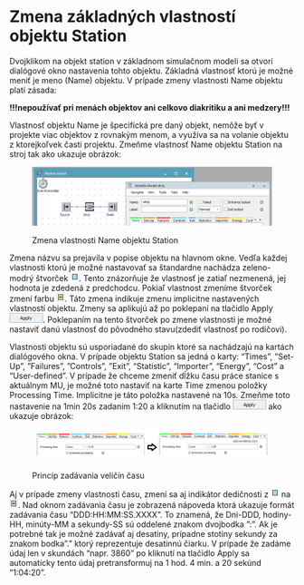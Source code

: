 # Zmena základných vlastností objektu Station

Dvojklikom na objekt station v základnom simulačnom modeli sa otvorí dialógové okno nastavenia tohto objektu. Základná vlastnosť ktorú je možné meniť je meno (Name) objektu. V prípade zmeny vlastnosti Name objektu platí zásada:

**!!!nepoužívať pri menách objektov ani celkovo diakritiku a ani medzery!!!**

Vlastnosť objektu Name je špecifická pre daný objekt, nemôže byť v projekte viac objektov z rovnakým menom, a využíva sa na volanie objektu z ktorejkoľvek časti projektu. Zmeňme vlastnosť Name objektu Station na stroj tak ako ukazuje obrázok:

<figure><img src="../.gitbook/assets/zmena_vlastnosti_name.png" alt=""><figcaption><p>Zmena vlastnosti Name objektu Station</p></figcaption></figure>

Zmena názvu sa prejavila v popise objektu na hlavnom okne. Vedľa každej vlastnosti ktorú je možné nastavovať sa štandardne nachádza zeleno-modrý štvorček ![ icon name](../.gitbook/assets/icons/zeleny_stvorcek.png). Tento znázorňuje že vlastnosť je zatiaľ nezmenená, jej hodnota je zdedená z predchodcu. Pokiaľ vlastnost zmeníme štvorček zmení farbu ![ icon name](../.gitbook/assets/icons/zmeneny_stvorcek.png). Táto zmena indikuje zmenu implicitne nastavených vlastností objektu. Zmeny sa aplikujú až po poklepaní na tlačidlo Apply ![ icon name](../.gitbook/assets/icons/Apply.png). Poklepaním na tento štvorček po zmene vlastností je možné nastaviť danú vlastnosť do pôvodného stavu(zdediť vlastnosť po rodičovi).

Vlastnosti objektu sú usporiadané do skupín ktoré sa nachádzajú na kartách dialógového okna. V prípade objektu Station sa jedná o karty: “Times”, ”Set-Up”, ”Failures”, ”Controls”, ”Exit”, “Statistic”, “Importer”, “Energy”, “Cost” a “User-defined”. V prípade že chceme zmeniť dĺžku času práce stanice s aktuálnym MU, je možné toto nastaviť na karte Time zmenou položky Processing Time. Implicitne je táto položka nastavené na 10s. Zmeňme toto nastavenie na 1min 20s zadaním 1:20 a kliknutím na tlačidlo ![ icon name](../.gitbook/assets/icons/Apply.png) ako ukazuje obrázok:

<figure><img src="../.gitbook/assets/zadavanie_velicin_casu.png" alt=""><figcaption><p>Princíp zadávania veličín času</p></figcaption></figure>


Aj v prípade zmeny vlastnosti času, zmení sa aj indikátor dedičnosti z ![ icon name](../.gitbook/assets/icons/zeleny_stvorcek.png) na ![ icon name](../.gitbook/assets/icons/zmeneny_stvorcek.png). Nad oknom zadávania času je zobrazená nápoveda ktorá ukazuje formát zadávania času “DDD:HH:MM:SS.XXXX”. To znamená, že Dni-DDD, hodiny-HH, minúty-MM a sekundy-SS sú oddelené znakom dvojbodka ”:”. Ak je potrebné tak je možné zadávať aj desatiny, prípadne stotiny sekundy za znakom bodka”.” ktorý reprezentuje desatinnú čiarku. V prípade že zadáme údaj len v skundách “napr. 3860” po kliknutí na tlačidlo Apply sa automaticky tento údaj pretransformuj na 1 hod. 4 min. a 20 sekúnd “1:04:20”.
